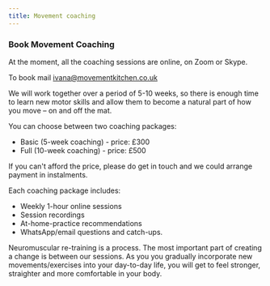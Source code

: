 ```yaml
---
title: Movement coaching
---
```


### Book Movement Coaching

At the moment, all the coaching sessions are online, on Zoom or Skype.

To book mail [ivana@movementkitchen.co.uk](ivana@movementkitchen.co.uk)

We will work together over a period of 5-10 weeks, so there is enough time to
learn new motor skills and allow them to become a natural part of how you move –
on and off the mat.

You can choose between two coaching packages:

* Basic (5-week coaching) - price: £300
* Full (10-week coaching) - price: £500

If you can't afford the price, please do get in touch and we could arrange
payment in instalments.

Each coaching package includes:

* Weekly 1-hour online sessions
* Session recordings
* At-home-practice recommendations
* WhatsApp/email questions and catch-ups.

Neuromuscular re-training is a process. The most important part of creating a
change is between our sessions. As you you gradually incorporate new
movements/exercises into your day-to-day life, you will get to feel stronger,
straighter and more comfortable in your body.
